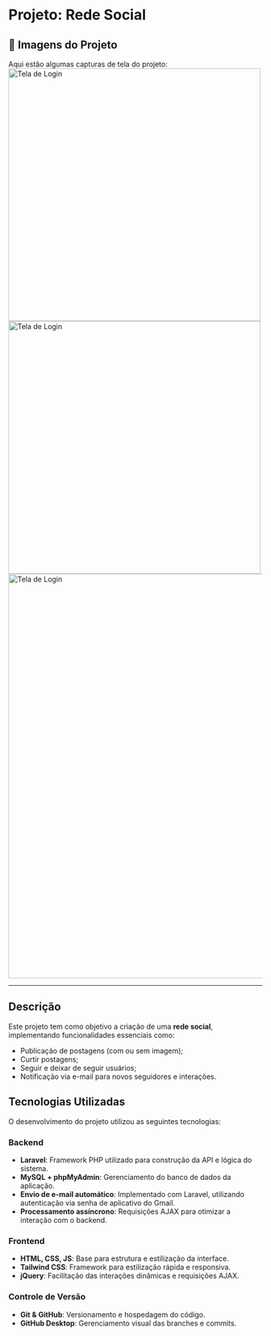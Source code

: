 # Projeto: Rede Social

## 📸 Imagens do Projeto
Aqui estão algumas capturas de tela do projeto: </br>
<img  src="https://drive.google.com/uc?export=view&id=1-Fk_o6sHFduvirzHFNQ2R_meoh7TDIuk" alt="Tela de Login" width="500px">
<img  src="https://drive.google.com/uc?export=view&id=1-D-8Je31rkGyG4EC8Mrx3gNdsdPqAKbw" alt="Tela de Login" width="500px">
<img  src="https://drive.google.com/uc?export=view&id=1-EmOexHGaCpJ80hLQqAGh9h2HuePIrHl" alt="Tela de Login" width="800px">

---

## Descrição
Este projeto tem como objetivo a criação de uma **rede social**, implementando funcionalidades essenciais como:
- Publicação de postagens (com ou sem imagem);
- Curtir postagens;
- Seguir e deixar de seguir usuários;
- Notificação via e-mail para novos seguidores e interações.

## Tecnologias Utilizadas
O desenvolvimento do projeto utilizou as seguintes tecnologias:

### **Backend**
- **Laravel**: Framework PHP utilizado para construção da API e lógica do sistema.
- **MySQL + phpMyAdmin**: Gerenciamento do banco de dados da aplicação.
- **Envio de e-mail automático**: Implementado com Laravel, utilizando autenticação via senha de aplicativo do Gmail.
- **Processamento assíncrono**: Requisições AJAX para otimizar a interação com o backend.

### **Frontend**
- **HTML, CSS, JS**: Base para estrutura e estilização da interface.
- **Tailwind CSS**: Framework para estilização rápida e responsiva.
- **jQuery**: Facilitação das interações dinâmicas e requisições AJAX.

### **Controle de Versão**
- **Git & GitHub**: Versionamento e hospedagem do código.
- **GitHub Desktop**: Gerenciamento visual das branches e commits.
